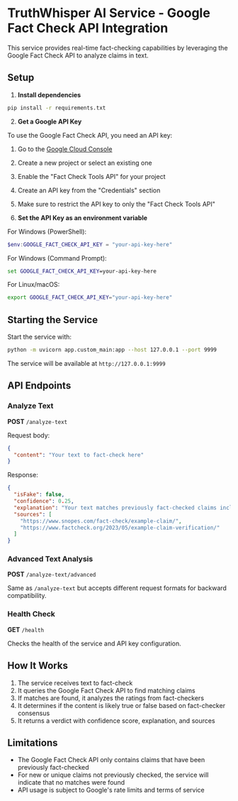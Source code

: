 # TruthWhisper AI Service - Google Fact Check API Integration

This service provides real-time fact-checking capabilities by leveraging the Google Fact Check API to analyze claims in text.

## Setup

1. **Install dependencies**

```bash
pip install -r requirements.txt
```

2. **Get a Google API Key**

To use the Google Fact Check API, you need an API key:

1. Go to the [Google Cloud Console](https://console.cloud.google.com/)
2. Create a new project or select an existing one
3. Enable the "Fact Check Tools API" for your project
4. Create an API key from the "Credentials" section
5. Make sure to restrict the API key to only the "Fact Check Tools API"

6. **Set the API Key as an environment variable**

For Windows (PowerShell):

```powershell
$env:GOOGLE_FACT_CHECK_API_KEY = "your-api-key-here"
```

For Windows (Command Prompt):

```cmd
set GOOGLE_FACT_CHECK_API_KEY=your-api-key-here
```

For Linux/macOS:

```bash
export GOOGLE_FACT_CHECK_API_KEY="your-api-key-here"
```

## Starting the Service

Start the service with:

```bash
python -m uvicorn app.custom_main:app --host 127.0.0.1 --port 9999
```

The service will be available at `http://127.0.0.1:9999`

## API Endpoints

### Analyze Text

**POST** `/analyze-text`

Request body:

```json
{
  "content": "Your text to fact-check here"
}
```

Response:

```json
{
  "isFake": false,
  "confidence": 0.25,
  "explanation": "Your text matches previously fact-checked claims including: 'Example claim'. 3 fact-checkers rated similar claims as true or accurate, while 1 rated them as false.",
  "sources": [
    "https://www.snopes.com/fact-check/example-claim/",
    "https://www.factcheck.org/2023/05/example-claim-verification/"
  ]
}
```

### Advanced Text Analysis

**POST** `/analyze-text/advanced`

Same as `/analyze-text` but accepts different request formats for backward compatibility.

### Health Check

**GET** `/health`

Checks the health of the service and API key configuration.

## How It Works

1. The service receives text to fact-check
2. It queries the Google Fact Check API to find matching claims
3. If matches are found, it analyzes the ratings from fact-checkers
4. It determines if the content is likely true or false based on fact-checker consensus
5. It returns a verdict with confidence score, explanation, and sources

## Limitations

- The Google Fact Check API only contains claims that have been previously fact-checked
- For new or unique claims not previously checked, the service will indicate that no matches were found
- API usage is subject to Google's rate limits and terms of service
